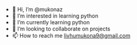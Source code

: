- 👋 Hi, I’m @mukonaz
- 👀 I’m interested in learning python 
- 🌱 I’m currently learning python 
- 💞️ I’m looking to collaborate on projects 
- 📫 How to reach me livhumukona9@gmail.com 

<!---
mukonaz/mukonaz is a ✨ special ✨ repository because its `README.md` (this file) appears on your GitHub profile.
You can click the Preview link to take a look at your changes.
--->
